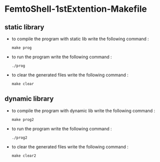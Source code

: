 # FemtoShell-1stExtention-Makefile
## static library
- to compile the program with static lib write the following command :

  `make prog`
- to run the program write the following command :

  `./prog`
- to clear the generated files write the following command :

  `make clear`
## dynamic library
- to compile the program with dynamic lib write the following command :

  `make prog2`
- to run the program write the following command :

  `./prog2`
- to clear the generated files write the following command :

  `make clear2`
